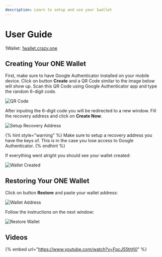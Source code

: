 ```yaml
---
description: Learn to setup and use your 1wallet
---
```


# User Guide

1Wallet: [1wallet.crazy.one](https://1wallet.crazy.one)

## Creating Your ONE Wallet

First, make sure to have Google Authenticator installed on your mobile device. Click on button **Create** and a QR Code similar to the image below will show up. Scan this QR Code using Google Authenticator app and type the random 6-digit code.

![QR Code](../../../.gitbook/assets/1wallet\_1.png)

After inputing the 6-digit code you will be redirected to a new window. Fill the recovery address and click on **Create Now**.

![Setup Recovery Address](../../../.gitbook/assets/1wallet\_2.png)

{% hint style="warning" %}
Make sure to setup a recovery address you have the keys of. This is in the case you lose access to Google Authenticator.
{% endhint %}

If everything went alright you should see your wallet created:

![Wallet Created](../../../.gitbook/assets/1wallet\_3.png)

## Restoring Your ONE Wallet

Click on button **Restore** and paste your wallet address:

![Wallet Address](../../../.gitbook/assets/1wallet\_4.png)

Follow the instructions on the next window:

![Restore Wallet ](../../../.gitbook/assets/1wallet\_5.png)

## Videos

{% embed url="https://www.youtube.com/watch?v=FpcJ55thfj0" %}

